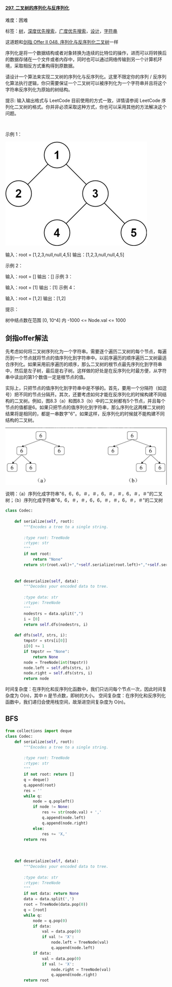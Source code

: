 #### [297. 二叉树的序列化与反序列化](https://leetcode-cn.com/problems/serialize-and-deserialize-binary-tree/)

难度：困难

标签：[树](../Topic/树.md)，[深度优先搜索](../Topic/深度优先搜索.md)，[广度优先搜索](../Topic/广度优先搜索.md)，[设计](../Topic/设计.md)，[字符串](../Topic/字符串.md)

这道题和[剑指 Offer II 048. 序列化与反序列化二叉树](https://leetcode-cn.com/problems/h54YBf/)一样

序列化是将一个数据结构或者对象转换为连续的比特位的操作，进而可以将转换后的数据存储在一个文件或者内存中，同时也可以通过网络传输到另一个计算机环境，采取相反方式重构得到原数据。

请设计一个算法来实现二叉树的序列化与反序列化。这里不限定你的序列 / 反序列化算法执行逻辑，你只需要保证一个二叉树可以被序列化为一个字符串并且将这个字符串反序列化为原始的树结构。

提示: 输入输出格式与 LeetCode 目前使用的方式一致，详情请参阅 LeetCode 序列化二叉树的格式。你并非必须采取这种方式，你也可以采用其他的方法解决这个问题。

 

示例 1：

![img](img/serdeser.jpg)

输入：root = [1,2,3,null,null,4,5]
输出：[1,2,3,null,null,4,5]

示例 2：

输入：root = []
输出：[]
示例 3：

输入：root = [1]
输出：[1]
示例 4：

输入：root = [1,2]
输出：[1,2]


提示：

树中结点数在范围 [0, 10^4] 内
-1000 <= Node.val <= 1000



## 剑指offer解法

先考虑如何将二叉树序列化为一个字符串。需要逐个遍历二叉树的每个节点，每遍历到一个节点就将节点的值序列化到字符串中。以前序遍历的顺序遍历二叉树最适合序列化。如果采用前序遍历的顺序，那么二叉树的根节点最先序列化到字符串中，然后是左子树，最后是右子树。这样做的好处是在反序列化时最方便，从字符串中读出的第1个数值一定是根节点的值。

实际上，只把节点的值序列化到字符串中是不够的。首先，要用一个分隔符（如逗号）把不同的节点分隔开。其次，还要考虑如何才能在反序列化的时候构建不同结构的二叉树。例如，图8.3（a）和图8.3（b）中的二叉树都有5个节点，并且每个节点的值都是6。如果只把节点的值序列化到字符串，那么序列化这两棵二叉树的结果将是相同的，都是一串数字"6"。如果这样，反序列化的时候就不能构建不同结构的二叉树。

![image-20210828110817485](img/image-20210828110817485.png)

说明：（a）序列化成字符串"6，6，6，＃，＃，6，＃，＃，6，＃，＃"的二叉树；（b）序列化成字符串"6，6，＃，＃，6，6，＃，＃，6，＃，＃"的二叉树

```python
class Codec:

    def serialize(self, root):
        """Encodes a tree to a single string.
        
        :type root: TreeNode
        :rtype: str
        """
        if not root:
            return "None"
        return str(root.val)+","+self.serialize(root.left)+","+self.serialize(root.right)
        

    def deserialize(self, data):
        """Decodes your encoded data to tree.
        
        :type data: str
        :rtype: TreeNode
        """
        nodestrs = data.split(",")
        i = [0]
        return self.dfs(nodestrs, i)
    
    def dfs(self, strs, i):
        tmpstr = strs[i[0]]
        i[0] += 1
        if tmpstr == "None":
            return None
        node = TreeNode(int(tmpstr))
        node.left = self.dfs(strs, i)
        node.right = self.dfs(strs, i)
        return node
```





时间复杂度：在序列化和反序列化函数中，我们只访问每个节点一次，因此时间复杂度为 O(n)，其中 n 是节点数，即树的大小。
空间复杂度：在序列化和反序列化函数中，我们递归会使用栈空间，故渐进空间复杂度为 O(n)。

## BFS



```python
from collections import deque
class Codec:
    def serialize(self, root):
        """Encodes a tree to a single string.
        
        :type root: TreeNode
        :rtype: str
        """
        if not root: return []
        q = deque()
        q.append(root)
        res = ''
        while q:
            node = q.popleft()
            if node != None:
                res += str(node.val) + ','
                q.append(node.left)
                q.append(node.right)
            else:
                res += 'X,'
        return res

        

    def deserialize(self, data):
        """Decodes your encoded data to tree.
        
        :type data: str
        :rtype: TreeNode
        """
        if not data: return None
        data = data.split(',')
        root = TreeNode(data.pop(0))
        q = [root]
        while q:
            node = q.pop(0)
            if data:
                val = data.pop(0)
                if val != 'X':
                    node.left = TreeNode(val)
                    q.append(node.left)
            if data:
                val = data.pop(0)
                if val != 'X':
                    node.right = TreeNode(val)
                    q.append(node.right)
        return root
```

